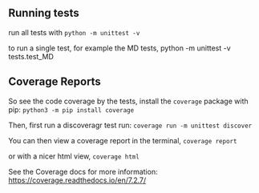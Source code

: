 
## Running tests
run all tests with 
`python -m unittest -v`

to run a single test, for example the MD tests,
python -m unittest -v tests.test_MD

## Coverage Reports
So see the code coverage by the tests, install the `coverage` package with pip:
`python3 -m pip install coverage`

Then, first run a discoveragr test run:
`coverage run -m unittest discover`

You can then view a coverage report in the terminal,
`coverage report`

or with a nicer html view,
`coverage html`

See the Coverage docs for more information: https://coverage.readthedocs.io/en/7.2.7/
